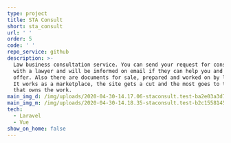 ```yaml
---
type: project
title: STA Consult
short: sta_consult
url: ' '
order: 5
code: ' '
repo_service: github
description: >-
  Law business consultation service. You can send your request for consultation
  with a lawyer and will be informed on email if they can help you and with an
  offer. Also there are documents for sale, prepared and worked on by lawyers.
  It works as a marketplace, the site gets a cut and the most goes to the lawyer
  that owns the work.
main_img_d: /img/uploads/2020-04-30-14.17.06-staconsult.test-ba2e03a3d7ad.jpg
main_img_m: /img/uploads/2020-04-30-14.18.35-staconsult.test-b2c1558145c4.jpg
tech:
  - Laravel
  - Vue
show_on_home: false
---
```


